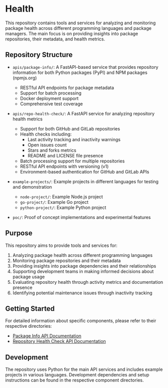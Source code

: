 # Health

This repository contains tools and services for analyzing and monitoring package health across different programming languages and package managers. The main focus is on providing insights into package repositories, their metadata, and health metrics.

## Repository Structure

- `apis/package-info/`: A FastAPI-based service that provides repository information for both Python packages (PyPI) and NPM packages (npmjs.org)
  - RESTful API endpoints for package metadata
  - Support for batch processing
  - Docker deployment support
  - Comprehensive test coverage

- `apis/repo-health-check/`: A FastAPI service for analyzing repository health metrics
  - Support for both GitHub and GitLab repositories
  - Health checks including:
    - Last activity tracking and inactivity warnings
    - Open issues count
    - Stars and forks metrics
    - README and LICENSE file presence
  - Batch processing support for multiple repositories
  - RESTful API endpoints with versioning (v1)
  - Environment-based authentication for GitHub and GitLab APIs

- `example-projects/`: Example projects in different languages for testing and demonstration
  - `node-project/`: Example Node.js project
  - `go-project/`: Example Go project
  - `python-project/`: Example Python project

- `poc/`: Proof of concept implementations and experimental features

## Purpose

This repository aims to provide tools and services for:
1. Analyzing package health across different programming languages
2. Monitoring package repositories and their metadata
3. Providing insights into package dependencies and their relationships
4. Supporting development teams in making informed decisions about package usage
5. Evaluating repository health through activity metrics and documentation presence
6. Identifying potential maintenance issues through inactivity tracking

## Getting Started

For detailed information about specific components, please refer to their respective directories:
- [Package Info API Documentation](apis/package-info/README.md)
- [Repository Health Check API Documentation](apis/repo-health-check/README.md)

## Development

The repository uses Python for the main API services and includes example projects in various languages. Development dependencies and setup instructions can be found in the respective component directories.
